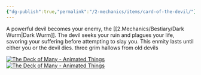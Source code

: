 ```yaml
---
{"dg-publish":true,"permalink":"/2-mechanics/items/card-of-the-devil/"}
---
```


A powerful devil becomes your enemy, the [[2.Mechanics/Bestiary/Dark Wurm\|Dark Wurm]]. The devil seeks your ruin and plagues your life, savoring your suffering before attempting to slay you. This enmity lasts until either you or the devil dies.
three grim hallows from old devils

[![The Deck of Many - Animated Things](https://cdn11.bigcommerce.com/s-21yq40vu94/images/stencil/1280x1280/products/383/2023/Flames__86872.1624586120.gif?c=1)![The Deck of Many - Animated Things](https://encrypted-tbn0.gstatic.com/images?q=tbn:ANd9GcQDYNgFjC0iSby_LmDWS3YwFP8s7RHbi2BI4isXTf2U1w&s)](https://www.google.com/url?sa=i&url=https%3A%2F%2Fhitpointpress.com%2Fanimated-things&psig=AOvVaw1zxR27SkXCD6pOjshx4E2H&ust=1713828663879000&source=images&cd=vfe&opi=89978449&ved=0CBEQjRxqFwoTCIDR_be71IUDFQAAAAAdAAAAABAE)

